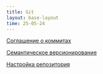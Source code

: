 ```yaml
---
title: Git
layout: base-layout
time: 25-05-24
---
```


[Соглашение о коммитах](/wiki/docs/git/conventional-commits)

[Семантическое версионирование](/wiki/docs/git/semver)

[Настройка репозитория](wiki/docs/git/setting-up-repository) 